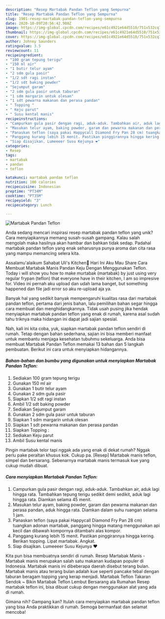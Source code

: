```yaml
---
description: "Resep Martabak Pandan Teflon yang Sempurna"
title: "Resep Martabak Pandan Teflon yang Sempurna"
slug: 1901-resep-martabak-pandan-teflon-yang-sempurna
date: 2020-10-09T20:56:42.908Z
image: https://img-global.cpcdn.com/recipes/e61c4921e64d5510/751x532cq70/martabak-pandan-teflon-foto-resep-utama.jpg
thumbnail: https://img-global.cpcdn.com/recipes/e61c4921e64d5510/751x532cq70/martabak-pandan-teflon-foto-resep-utama.jpg
cover: https://img-global.cpcdn.com/recipes/e61c4921e64d5510/751x532cq70/martabak-pandan-teflon-foto-resep-utama.jpg
author: Johnny Saunders
ratingvalue: 3.5
reviewcount: 11
recipeingredient:
- "100 gram tepung terigu"
- "150 ml air"
- "1 butir telur ayam"
- "2 sdm gula pasir"
- "1/2 sdt ragi instan"
- "1/2 sdt baking powder"
- "Sejumput garam"
- "2 sdm gula pasir untuk taburan"
- "1 sdm margarin untuk olesan"
- "1 sdt pewarna makanan dan perasa pandan"
- " Topping "
- " Keju parut"
- " Susu kental manis"
recipeinstructions:
- "Campurkan gula pasir dengan ragi, aduk-aduk. Tambahkan air, aduk lagi hingga rata. Tambahkan tepung terigu sedikit demi sedikit, aduk lagi hingga rata. Diamkan selama 45 menit."
- "Masukan telur ayam, baking powder, garam dan pewarna makanan dan perasa pandan, aduk hingga rata. Diamkan dalam suhu ruangan selama 1 jam."
- "Panaskan teflon (saya pakai Happycall Diamond Fry Pan 28 cm) tuangkan adonan martabak, panggang hingga matang menggunakan api kecil dan dibawah kompornya ditambahi alas kompor."
- "Panggang kurang lebih 15 menit. Pastikan pinggirannya hingga kering. Berikan topping. Lipat martabak. Angkat."
- "Siap disajikan. Lumeeeer Susu Kejunya ❤️"
categories:
- Resep
tags:
- martabak
- pandan
- teflon

katakunci: martabak pandan teflon 
nutrition: 100 calories
recipecuisine: Indonesian
preptime: "PT34M"
cooktime: "PT35M"
recipeyield: "3"
recipecategory: Lunch

---
```



![Martabak Pandan Teflon](https://img-global.cpcdn.com/recipes/e61c4921e64d5510/751x532cq70/martabak-pandan-teflon-foto-resep-utama.jpg)

Anda sedang mencari inspirasi resep martabak pandan teflon yang unik? Cara menyiapkannya memang susah-susah gampang. Kalau salah mengolah maka hasilnya akan hambar dan bahkan tidak sedap. Padahal martabak pandan teflon yang enak seharusnya punya aroma dan cita rasa yang mampu memancing selera kita.

Assalamu&#39;alaikum Sahabat Uli&#39;s Kitchen🤗 Hari Ini Aku Mau Share Cara Membuat Martabak Manis Pandan Keju Dengan Menggunakan Teflon. Today i will show you how to make murtabak (martabak) by just using very regular frypan (teflon) that everyone have in their kitchen, I am so impresive for. Video ini pernah aku upload dan udah lama banget, but something happened dan file jadi error so aku re-upload aja ya.

Banyak hal yang sedikit banyak mempengaruhi kualitas rasa dari martabak pandan teflon, pertama dari jenis bahan, lalu pemilihan bahan segar hingga cara membuat dan menghidangkannya. Tidak usah pusing jika hendak menyiapkan martabak pandan teflon yang enak di rumah, karena asal sudah tahu triknya maka hidangan ini dapat jadi sajian spesial.


Nah, kali ini kita coba, yuk, siapkan martabak pandan teflon sendiri di rumah. Tetap dengan bahan sederhana, sajian ini bisa memberi manfaat untuk membantu menjaga kesehatan tubuhmu sekeluarga. Anda bisa membuat Martabak Pandan Teflon memakai 13 bahan dan 5 langkah pembuatan. Berikut ini cara untuk menyiapkan hidangannya.

<!--inarticleads1-->

##### Bahan-bahan dan bumbu yang digunakan untuk menyiapkan Martabak Pandan Teflon:

1. Sediakan 100 gram tepung terigu
1. Gunakan 150 ml air
1. Gunakan 1 butir telur ayam
1. Gunakan 2 sdm gula pasir
1. Siapkan 1/2 sdt ragi instan
1. Ambil 1/2 sdt baking powder
1. Sediakan Sejumput garam
1. Gunakan 2 sdm gula pasir untuk taburan
1. Siapkan 1 sdm margarin untuk olesan
1. Siapkan 1 sdt pewarna makanan dan perasa pandan
1. Siapkan  Topping :
1. Sediakan  Keju parut
1. Ambil  Susu kental manis


Pingin martabak telor tapi nggak ada yang enak di dekat rumah? Nggak perlu pake peraltan khusus kok. Cukup pa. [Resep] Martabak manis teflon, simpel dan bersarang. Sebenarnya martabak manis termasuk kue yang cukup mudah dibuat. 

<!--inarticleads2-->

##### Cara menyiapkan Martabak Pandan Teflon:

1. Campurkan gula pasir dengan ragi, aduk-aduk. Tambahkan air, aduk lagi hingga rata. Tambahkan tepung terigu sedikit demi sedikit, aduk lagi hingga rata. Diamkan selama 45 menit.
1. Masukan telur ayam, baking powder, garam dan pewarna makanan dan perasa pandan, aduk hingga rata. Diamkan dalam suhu ruangan selama 1 jam.
1. Panaskan teflon (saya pakai Happycall Diamond Fry Pan 28 cm) tuangkan adonan martabak, panggang hingga matang menggunakan api kecil dan dibawah kompornya ditambahi alas kompor.
1. Panggang kurang lebih 15 menit. Pastikan pinggirannya hingga kering. Berikan topping. Lipat martabak. Angkat.
1. Siap disajikan. Lumeeeer Susu Kejunya ❤️


Kita pun bisa membuatnya sendiri di rumah. Resep Martabak Manis - Martabak manis merupakan salah satu makanan kudapan populer di Indonesia. Martabak manis ini dibeberapa daerah disebut terang bulan. Martabak manis atau terang bulan adalah kue seperti pancake tebal dengan taburan beragam topping yang kerap menjadi. Martabak Teflon Takaran Sendok ~ Bikin Martabak Teflon Lembut Bersarang ala Rumahan Resep martabak teflon ini, bisa dibuat cukup dengan menggunakan alat yang ada di rumah. 

Gimana nih? Gampang kan? Itulah cara menyiapkan martabak pandan teflon yang bisa Anda praktikkan di rumah. Semoga bermanfaat dan selamat mencoba!
